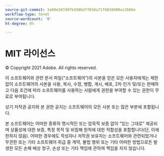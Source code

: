 ```yaml
---
source-git-commit: 1e09e2d7d07bd38bd7f03da71f6020400ac266be
workflow-type: tm+mt
source-wordcount: '0'
ht-degree: 0%

---
```

# MIT 라이선스

© Copyright 2021 Adobe. All rights reserved.

이 소프트웨어와 관련 문서 파일(“소프트웨어”)의 사본을 얻은 모든 사용자에게는 제한 없이 소프트웨어의 사본을 사용, 복사, 수정, 병합, 게시, 배포, 2차 인가 및/또는 판매하고 다음 조건에 따라 소프트웨어를 사용하는 사람에게 권한을 부여할 수 있는 권한이 무료로 부여됩니다.

상기 저작권 공지와 본 권한 공지는 소프트웨어의 모든 사본 또는 많은 부분에 포함됩니다.

본 소프트웨어는 어떠한 종류의 명시적인 또는 암묵적 보증 없이 “있는 그대로” 제공되며 상품성에 대한 보증, 특정 목적 및 비침해 원칙에 대한 적합성을 포함합니다(단, 이에 한하지 않음). 어떠한 경우에도 작성자나 저작권 보유자는 소프트웨어와 관련되었거나 무관한 또는 기타 소프트웨어 취급 중 계약, 불법 행위 또는 기타 어떠한 방법으로든 발생한 모든 손해 배상 청구, 손상 또는 기타 책임에 관하여 책임을 지지 않습니다.

